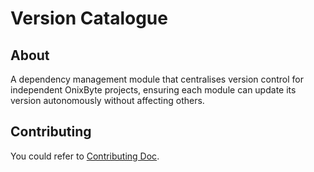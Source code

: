 # Version Catalogue



## About

A dependency management module that centralises version control for independent OnixByte projects, ensuring each module can update its version autonomously without affecting others.

## Contributing

You could refer to [Contributing Doc](/CONTRIBUTING.md).